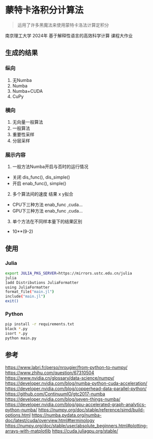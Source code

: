 # 蒙特卡洛积分计算法

> 运用了许多黑魔法来使用蒙特卡洛法计算定积分

南京理工大学 2024年 基于解释性语言的高效科学计算 课程大作业

## 生成的结果

### 纵向

1. 无Numba 
2. Numba
3. Numba+CUDA
4. CuPy

### 横向

1. 无向量一般算法
2. 一般算法
3. 重要性采样
4. 分层采样

### 展示内容

1. 一般方法Numba开启与否时的运行情况
  - 关闭 dis_func(), dis_simple()
  - 开启 enab_func(), simple()

2. 多个算法间的速度 结果 x y拟合
  - CPU下三种方法 enab_func ,cuda...
  - GPU下三种方法 enab_func ,cuda...

3. 单个方法在不同样本量下的结果区别
  - 10**(9-2)

## 使用

### Julia

```bash
export JULIA_PKG_SERVER=https://mirrors.ustc.edu.cn/julia
julia
]add Distributions JuliaFormatter
using JuliaFormatter
format_file("main.jl")
include("main.jl")
exit()
```

### Python

```bash
pip install -r requirements.txt
black *.py
isort *.py
python main.py
```

## 参考

<https://www.labri.fr/perso/nrougier/from-python-to-numpy/>
<https://www.zhihu.com/question/67310504>
<https://www.nvidia.cn/glossary/data-science/numpy/>
<https://developer.nvidia.com/blog/numba-python-cuda-acceleration/>
<https://developer.nvidia.com/blog/copperhead-data-parallel-python/>
<https://github.com/ContinuumIO/gtc2017-numba>
<https://developer.nvidia.com/blog/seven-things-numba/>
<https://developer.nvidia.com/blog/gpu-accelerated-graph-analytics-python-numba/>
<https://numpy.org/doc/stable/reference/simd/build-options.html>
<https://numba.pydata.org/numba-doc/latest/cuda/overview.html#terminology>
<https://numpy.org/doc/stable/user/absolute_beginners.html#plotting-arrays-with-matplotlib>
<https://cuda.juliagpu.org/stable/>
